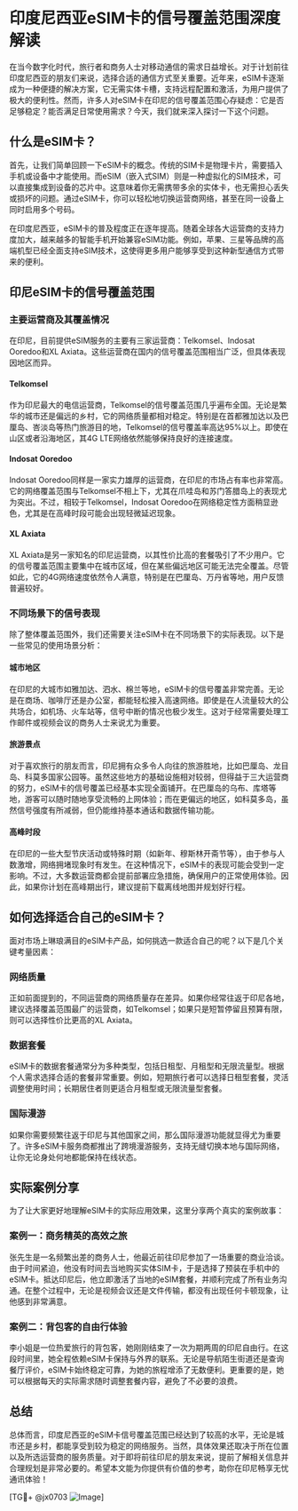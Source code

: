 # 印度尼西亚eSIM卡的信号覆盖范围深度解读

在当今数字化时代，旅行者和商务人士对移动通信的需求日益增长。对于计划前往印度尼西亚的朋友们来说，选择合适的通信方式至关重要。近年来，eSIM卡逐渐成为一种便捷的解决方案，它无需实体卡槽，支持远程配置和激活，为用户提供了极大的便利性。然而，许多人对eSIM卡在印尼的信号覆盖范围心存疑虑：它是否足够稳定？能否满足日常使用需求？今天，我们就来深入探讨一下这个问题。

## 什么是eSIM卡？

首先，让我们简单回顾一下eSIM卡的概念。传统的SIM卡是物理卡片，需要插入手机或设备中才能使用。而eSIM（嵌入式SIM）则是一种虚拟化的SIM技术，可以直接集成到设备的芯片中。这意味着你无需携带多余的实体卡，也无需担心丢失或损坏的问题。通过eSIM卡，你可以轻松地切换运营商网络，甚至在同一设备上同时启用多个号码。

在印度尼西亚，eSIM卡的普及程度正在逐年提高。随着全球各大运营商的支持力度加大，越来越多的智能手机开始兼容eSIM功能。例如，苹果、三星等品牌的高端机型已经全面支持eSIM技术，这使得更多用户能够享受到这种新型通信方式带来的便利。

## 印尼eSIM卡的信号覆盖范围

### 主要运营商及其覆盖情况

在印尼，目前提供eSIM服务的主要有三家运营商：Telkomsel、Indosat Ooredoo和XL Axiata。这些运营商在国内的信号覆盖范围相当广泛，但具体表现因地区而异。

#### Telkomsel

作为印尼最大的电信运营商，Telkomsel的信号覆盖范围几乎遍布全国。无论是繁华的城市还是偏远的乡村，它的网络质量都相对稳定。特别是在首都雅加达以及巴厘岛、峇淡岛等热门旅游目的地，Telkomsel的信号覆盖率高达95%以上。即使在山区或者沿海地区，其4G LTE网络依然能够保持良好的连接速度。

#### Indosat Ooredoo

Indosat Ooredoo同样是一家实力雄厚的运营商，在印尼的市场占有率也非常高。它的网络覆盖范围与Telkomsel不相上下，尤其在爪哇岛和苏门答腊岛上的表现尤为突出。不过，相较于Telkomsel，Indosat Ooredoo在网络稳定性方面稍显逊色，尤其是在高峰时段可能会出现轻微延迟现象。

#### XL Axiata

XL Axiata是另一家知名的印尼运营商，以其性价比高的套餐吸引了不少用户。它的信号覆盖范围主要集中在城市区域，但在某些偏远地区可能无法完全覆盖。尽管如此，它的4G网络速度依然令人满意，特别是在巴厘岛、万丹省等地，用户反馈普遍较好。

### 不同场景下的信号表现

除了整体覆盖范围外，我们还需要关注eSIM卡在不同场景下的实际表现。以下是一些常见的使用场景分析：

#### 城市地区

在印尼的大城市如雅加达、泗水、棉兰等地，eSIM卡的信号覆盖非常完善。无论是在商场、咖啡厅还是办公室，都能轻松接入高速网络。即使是在人流量较大的公共场合，如机场、火车站等，信号中断的情况也极少发生。这对于经常需要处理工作邮件或视频会议的商务人士来说尤为重要。

#### 旅游景点

对于喜欢旅行的朋友而言，印尼拥有众多令人向往的旅游胜地，比如巴厘岛、龙目岛、科莫多国家公园等。虽然这些地方的基础设施相对较弱，但得益于三大运营商的努力，eSIM卡的信号覆盖已经基本实现全面铺开。在巴厘岛的乌布、库塔等地，游客可以随时随地享受流畅的上网体验；而在更偏远的地区，如科莫多岛，虽然信号强度有所减弱，但仍能维持基本通话和数据传输功能。

#### 高峰时段

在印尼的一些大型节庆活动或特殊时期（如新年、穆斯林开斋节等），由于参与人数激增，网络拥堵现象时有发生。在这种情况下，eSIM卡的表现可能会受到一定影响。不过，大多数运营商都会提前部署应急措施，确保用户的正常使用体验。因此，如果你计划在高峰期出行，建议提前下载离线地图并规划好行程。

## 如何选择适合自己的eSIM卡？

面对市场上琳琅满目的eSIM卡产品，如何挑选一款适合自己的呢？以下是几个关键考量因素：

### 网络质量

正如前面提到的，不同运营商的网络质量存在差异。如果你经常往返于印尼各地，建议选择覆盖范围最广的运营商，如Telkomsel；如果只是短暂停留且预算有限，则可以选择性价比更高的XL Axiata。

### 数据套餐

eSIM卡的数据套餐通常分为多种类型，包括日租型、月租型和无限流量型。根据个人需求选择合适的套餐非常重要。例如，短期旅行者可以选择日租型套餐，灵活调整使用时间；长期居住者则更适合月租型或无限流量型套餐。

### 国际漫游

如果你需要频繁往返于印尼与其他国家之间，那么国际漫游功能就显得尤为重要了。许多eSIM卡服务商都推出了跨境漫游服务，支持无缝切换本地与国际网络，让你无论身处何地都能保持在线状态。

## 实际案例分享

为了让大家更好地理解eSIM卡的实际应用效果，这里分享两个真实的案例故事：

### 案例一：商务精英的高效之旅

张先生是一名频繁出差的商务人士，他最近前往印尼参加了一场重要的商业洽谈。由于时间紧迫，他没有时间去当地购买实体SIM卡，于是选择了预装在手机中的eSIM卡。抵达印尼后，他立即激活了当地的eSIM套餐，并顺利完成了所有业务沟通。在整个过程中，无论是视频会议还是文件传输，都没有出现任何卡顿现象，让他感到非常满意。

### 案例二：背包客的自由行体验

李小姐是一位热爱旅行的背包客，她刚刚结束了一次为期两周的印尼自由行。在这段时间里，她全程依赖eSIM卡保持与外界的联系。无论是导航陌生街道还是查询餐厅评价，eSIM卡始终稳定可靠，为她的旅程增添了无数便利。更重要的是，她可以根据每天的实际需求随时调整套餐内容，避免了不必要的浪费。

## 总结

总体而言，印度尼西亚的eSIM卡信号覆盖范围已经达到了较高的水平，无论是城市还是乡村，都能享受到较为稳定的网络服务。当然，具体效果还取决于所在位置以及所选运营商的服务质量。对于即将前往印尼的朋友来说，提前了解相关信息并合理规划是非常必要的。希望本文能为你提供有价值的参考，助你在印尼畅享无忧通讯体验！

[TG💪+ @jx0703 ![Image](https://github.com/user-attachments/assets/dbca1d08-cadb-493c-b0ec-ad6f7a83f270)]